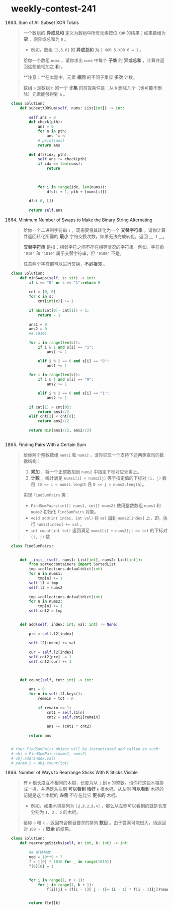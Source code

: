# weekly-contest-241

1863. Sum of All Subset XOR Totals

> 一个数组的 **异或总和** 定义为数组中所有元素按位 `XOR` 的结果；如果数组为 **空** ，则异或总和为 `0` 。
>
> * 例如，数组 `[2,5,6]` 的 **异或总和** 为 `2 XOR 5 XOR 6 = 1` 。
>
> 给你一个数组 `nums` ，请你求出 `nums` 中每个 **子集** 的 **异或总和** ，计算并返回这些值相加之 **和** 。
>
> **注意：**在本题中，元素 **相同** 的不同子集应 **多次** 计数。
>
> 数组 `a` 是数组 `b` 的一个 **子集** 的前提条件是：从 `b` 删除几个（也可能不删除）元素能够得到 `a` 。

```python
class Solution:
    def subsetXORSum(self, nums: List[int]) -> int:
        
        self.ans = 0
        def check(pth):
            ans = 0
            for n in pth:
                ans ^= n
            # print(ans)
            return ans
    
        def dfs(idx, pth):
            self.ans += check(pth)
            if idx == len(nums):
                return 
            
            
            
            for i in range(idx, len(nums)):
                dfs(i + 1, pth + [nums[i]])
        
        dfs( 0, [])
        
        return self.ans
```



1864. Minimum Number of Swaps to Make the Binary String Alternating

> 给你一个二进制字符串 `s` ，现需要将其转化为一个 **交替字符串** 。请你计算并返回转化所需的 **最小** 字符交换次数，如果无法完成转化，返回 __`-1` __。
>
> **交替字符串** 是指：相邻字符之间不存在相等情况的字符串。例如，字符串 `"010"` 和 `"1010"` 属于交替字符串，但 `"0100"` 不是。
>
> 任意两个字符都可以进行交换，**不必相邻** 。

```python
class Solution:
    def minSwaps(self, s: str) -> int:
        if s == "0" or s == "1":return 0
        
        cnt = [0, 0]
        for c in s:
            cnt[int(c)] += 1
            
        if abs(cnt[0]- cnt[1]) > 1:
            return - 1
        
        ans1 = 0
        ans2 = 0
        ## 10101

        for i in range(len(s)):
            if i & 1 and s[i] == "1":
                ans1 += 1

            elif i % 2 == 0 and s[i] == "0":
                ans1 += 1
                
        for i in range(len(s)):
            if i & 1 and s[i] == "0":
                ans2 += 1

            elif i % 2 == 0 and s[i] == "1":
                ans2 += 1
                
        if cnt[1] > cnt[0]:
            return ans1//2
        elif cnt[1] < cnt[0]:
            return ans2//2
        
        return min(ans1//2, ans2//2)
                
```



1865. Finding Pairs With a Certain Sum

> 给你两个整数数组 `nums1` 和 `nums2` ，请你实现一个支持下述两类查询的数据结构：
>
> 1. **累加** ，将一个正整数加到 `nums2` 中指定下标对应元素上。
> 2. **计数** ，统计满足 `nums1[i] + nums2[j]` 等于指定值的下标对 `(i, j)` 数目（`0 <= i < nums1.length` 且 `0 <= j < nums2.length`）。
>
> 实现 `FindSumPairs` 类：
>
> * `FindSumPairs(int[] nums1, int[] nums2)` 使用整数数组 `nums1` 和 `nums2` 初始化 `FindSumPairs` 对象。
> * `void add(int index, int val)` 将 `val` 加到 `nums2[index]` 上，即，执行 `nums2[index] += val` 。
> * `int count(int tot)` 返回满足 `nums1[i] + nums2[j] == tot` 的下标对 `(i, j)` 数

```python
class FindSumPairs:
    

    def __init__(self, nums1: List[int], nums2: List[int]):
        from sortedcontainers import SortedList
        tmp =collections.defaultdict(int)
        for n in nums1:
            tmp[n] += 1
        self.l1 = tmp
        self.l2 = nums2
        
        tmp =collections.defaultdict(int)
        for n in nums2:
            tmp[n] += 1
        self.cnt2 = tmp
        

    def add(self, index: int, val: int) -> None:
        
        pre = self.l2[index]
        
        self.l2[index] += val
        
        cur = self.l2[index]
        self.cnt2[pre] -= 1
        self.cnt2[cur] += 1
        
        

    def count(self, tot: int) -> int:
        
        ans = 0
        for n in self.l1.keys():
            remain = tot - n
            
            if remain >= 1:
                cnt1 = self.l1[n]
                cnt2 = self.cnt2[remain]
                
                ans += (cnt1 * cnt2)
            
        return ans


# Your FindSumPairs object will be instantiated and called as such:
# obj = FindSumPairs(nums1, nums2)
# obj.add(index,val)
# param_2 = obj.count(tot)
```



1866. Number of Ways to Rearrange Sticks With K Sticks Visible

> 有 `n` 根长度互不相同的木棍，长度为从 `1` 到 `n` 的整数。请你将这些木棍排成一排，并满足从左侧 **可以看到** **恰好** `k` 根木棍。从左侧 **可以看到** 木棍的前提是这个木棍的 **左侧** 不存在比它 **更长的** 木棍。
>
> * 例如，如果木棍排列为 `[`_**`1`**_`,`_**`3`**_`,2,`_**`5`**_`,4]` ，那么从左侧可以看到的就是长度分别为 `1`、`3` 、`5` 的木棍。
>
> 给你 `n` 和 `k` ，返回符合题目要求的排列 **数目** 。由于答案可能很大，请返回对 `109 + 7` **取余** 的结果。

```python
class Solution:
    def rearrangeSticks(self, n: int, k: int) -> int:
        
        ## 斯特林数
        mod = 10**9 + 7 
        f = [[0] * 1010 for _ in range(1010)]
        f[0][0] = 1
        
            
        for i in range(1, n + 1):
            for j in range(1, k + 1):
                f[i][j] = (f[i - 1][ j - 1]+ (i - 1) * f[i - 1][j])%mod


        return f[n][k]
        
```





